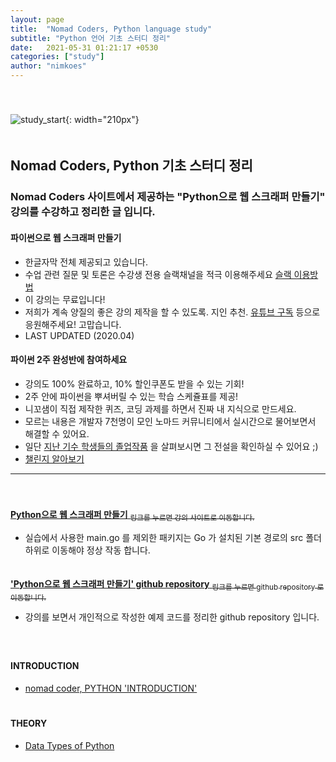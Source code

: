 ```yaml
---
layout: page
title:  "Nomad Coders, Python language study"
subtitle: "Python 언어 기초 스터디 정리"
date:   2021-05-31 01:21:17 +0530
categories: ["study"]
author: "nimkoes"
---
```

  
　  
　  
  ![study_start](https://github.com/nimkoes/nimkoes.github.io/blob/master/assets/img/milestone/study/python_study_logo.png?raw=true "study_start"){: width="210px"}  
　  
## **Nomad Coders, Python 기초 스터디 정리**
### Nomad Coders 사이트에서 제공하는 "Python으로 웹 스크래퍼 만들기" 강의를 수강하고 정리한 글 입니다.  
  
  
#### **파이썬으로 웹 스크래퍼 만들기**  
- 한글자막 전체 제공되고 있습니다.  
- 수업 관련 질문 및 토론은 수강생 전용 슬랙채널을 적극 이용해주세요 [슬랙 이용방법][link_how_to_use_slack]  
- 이 강의는 무료입니다!  
- 저희가 계속 양질의 좋은 강의 제작을 할 수 있도록. 지인 추천. [유튜브 구독][link_nomad_youtube] 등으로 응원해주세요! 고맙습니다.  
- LAST UPDATED (2020.04)  

#### **파이썬 2주 완성반에 참여하세요**  
- 강의도 100% 완료하고, 10% 할인쿠폰도 받을 수 있는 기회!  
- 2주 안에 파이썬을 뿌셔버릴 수 있는 학습 스케쥴표를 제공!  
- 니꼬샘이 직접 제작한 퀴즈, 코딩 과제를 하면서 진짜 내 지식으로 만드세요.  
- 모르는 내용은 개발자 7천명이 모인 노마드 커뮤니티에서 실시간으로 물어보면서 해결할 수 있어요.  
- 일단 [지난 기수 학생들의 졸업작품][link_graduation_portfolio] 을 살펴보시면 그 전설을 확인하실 수 있어요 ;)  
- [챌린지 알아보기][link_python_challenge]  

  
---
　  
　  
[**Python으로 웹 스크래퍼 만들기** <sub>링크를 누르면 강의 사이트로 이동합니다.</sub>][link_intro]
  - 실습에서 사용한 main.go 를 제외한 패키지는 Go 가 설치된 기본 경로의 src 폴더 하위로 이동해야 정상 작동 합니다.  
　  
  
[**'Python으로 웹 스크래퍼 만들기' github repository** <sub>링크를 누르면 github repository 로 이동합니다.</sub>][link_my_python_repository]
  - 강의를 보면서 개인적으로 작성한 예제 코드를 정리한 github repository 입니다.  
　  
　  
  
#### **INTRODUCTION**
- [nomad coder, PYTHON 'INTRODUCTION'][link_blog_001]  
　  
  
#### **THEORY**
- [Data Types of Python][link_blog_002]  
  
  
  
　  
　  
　  
  
[link_how_to_use_slack]:https://nomadcoders.co/faq/slack
[link_nomad_youtube]:https://www.youtube.com/channel/UCUpJs89fSBXNolQGOYKn0YQ?
[link_graduation_portfolio]:https://www.notion.so/nomadcoders/2-b0ef7a2e646141a083a2c719460a3b6f
[link_python_challenge]:https://nomadcoders.co/python-challenge
  
[link_intro]:https://nomadcoders.co/python-for-beginners/lobby
[link_my_python_repository]:https://github.com/nimkoes/nomad_python
  
[link_blog_001]:https://xxxelppa.tistory.com/306

[link_blog_002]:https://xxxelppa.tistory.com/307
